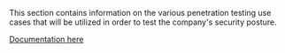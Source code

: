 This section contains information on the various penetration testing use cases that will be utilized in order to test the company's security posture.

[Documentation here](https://redback-operations.github.io/redback-documentation/docs/cybersecurity/backend-pentest/pentest-info)
